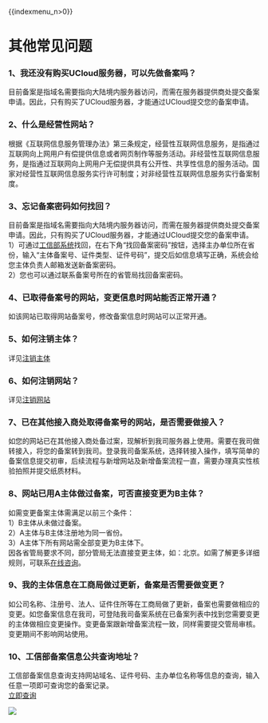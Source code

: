 {{indexmenu_n>0}}

# 其他常见问题

### 1、我还没有购买UCloud服务器，可以先做备案吗？

目前备案是指域名需要指向大陆境内服务器访问，而需在服务器提供商处提交备案申请。因此，只有购买了UCloud服务器，才能通过UCloud提交您的备案申请。  

### 2、什么是经营性网站？

根据《互联网信息服务管理办法》第三条规定，经营性互联网信息服务，是指通过互联网向上网用户有偿提供信息或者网页制作等服务活动。非经营性互联网信息服务，是指通过互联网向上网用户无偿提供具有公开性、共享性信息的服务活动。国家对经营性互联网信息服务实行许可制度；对非经营性互联网信息服务实行备案制度。

### 3、忘记备案密码如何找回？

目前备案是指域名需要指向大陆境内服务器访问，而需在服务器提供商处提交备案申请。因此，只有购买了UCloud服务器，才能通过UCloud提交您的备案申请。
1）可通过[工信部系统](http://www.beian.miit.gov.cn)找回，在右下角“找回备案密码”按钮，选择主办单位所在省份，输入“主体备案号、证件类型、证件号码”，提交后如信息填写正确，系统会给您主体负责人邮箱发送新备案密码。  
2）您也可以通过联系备案号所在的省管局找回备案密码。  

### 4、已取得备案号的网站，变更信息时网站能否正常开通？

如该网站已取得网站备案号，修改备案信息时网站可以正常开通。  

### 5、如何注销主体？

详见[注销主体](https://docs.ucloud.cn/beian/beian1/guidance/guidance4)

### 6、如何注销网站？

详见[注销网站](https://docs.ucloud.cn/beian/beian1/guidance/guidance5)

### 7、已在其他接入商处取得备案号的网站，是否需要做接入？

如您的网站已在其他接入商处备过案，现解析到我司服务器上使用。需要在我司做转接入，将您的备案转到我司。登录我司备案系统，选择转接入操作，填写简单的备案信息提交初审，后续流程与新增网站及新增备案流程一直，需要办理真实性核验拍照并提交纸质材料。  

### 8、网站已用A主体做过备案，可否直接变更为B主体？

如需变更备案主体需满足以前三个条件：  
1）B主体从未做过备案。  
2）A主体与B主体注册地为同一省份。  
3）A主体下所有网站需全部变更为B主体下。  
因各省管局要求不同，部分管局无法直接变更主体，如：北京。如需了解更多详细规则，可联系[在线咨询](https://spt.ucloud.cn/30002)。

### 9、我的主体信息在工商局做过更新，备案是否需要做变更？

如公司名称、注册号、法人、证件住所等在工商局做了更新，备案也需要做相应的变更。如您备案信息在我司，可登陆我司备案系统在已备案列表中找到您需要变更的主体做相应变更操作。变更备案跟新增备案流程一致，同样需要提交管局审核。变更期间不影响网站使用。

### 10、工信部备案信息公共查询地址？

工信部备案信息查询支持网站域名、证件号码、主办单位名称等信息的查询，输入任意一项即可查询您的备案记录。  
[立即查询](http://www.beian.miit.gov.cn/publish/query/indexFirst.action)

  
![](/images/beian/beian1/problem/qq图片20171106143639.png)
